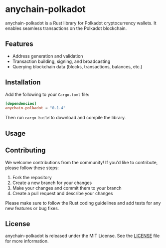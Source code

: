 # anychain-polkadot

anychain-polkadot is a Rust library for Polkadot cryptocurrency wallets. It enables seamless transactions on the Polkadot blockchain.

## Features

- Address generation and validation
- Transaction building, signing, and broadcasting
- Querying blockchain data (blocks, transactions, balances, etc.)

## Installation

Add the following to your `Cargo.toml` file:

```toml
[dependencies]
anychain-polkadot = "0.1.4"
```

Then run `cargo build` to download and compile the library.

## Usage

## Contributing

We welcome contributions from the community! If you'd like to contribute, please follow these steps:

1. Fork the repository
2. Create a new branch for your changes
3. Make your changes and commit them to your branch
4. Create a pull request and describe your changes

Please make sure to follow the Rust coding guidelines and add tests for any new features or bug fixes.

## License

anychain-polkadot is released under the MIT License. See the [LICENSE](LICENSE) file for more information.